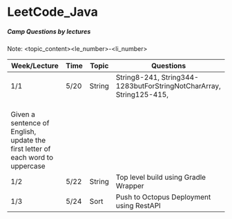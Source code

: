 # LeetCode_Java

##### Camp Questions by lectures

 Note: <topic_content><le_number>-<li_number>

| Week/Lecture | Time | Topic| Questions |
|------|--------|----------|-------------|
| 1/1 | 5/20 | String | String8-241, String344-1283butForStringNotCharArray, String125-415,
<br> Given a sentence of English, update the first letter of each word to uppercase |
| 1/2 | 5/22 | String | Top level build using Gradle Wrapper |
| 1/3 | 5/24 | Sort | Push to Octopus Deployment using RestAPI |




